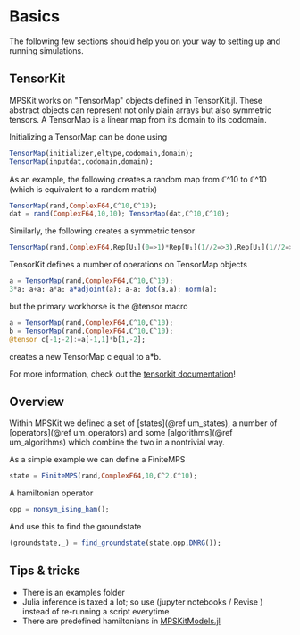 # Basics

The following few sections should help you on your way to setting up and running simulations.

## TensorKit

MPSKit works on "TensorMap" objects defined in TensorKit.jl. These abstract objects can represent not only plain arrays but also symmetric tensors. A TensorMap is a linear map from its domain to its codomain.

Initializing a TensorMap can be done using
```julia
TensorMap(initializer,eltype,codomain,domain);
TensorMap(inputdat,codomain,domain);
```

As an example, the following creates a random map from ℂ^10 to ℂ^10 (which is equivalent to a random matrix)
```julia
TensorMap(rand,ComplexF64,ℂ^10,ℂ^10);
dat = rand(ComplexF64,10,10); TensorMap(dat,ℂ^10,ℂ^10);
```
Similarly, the following creates a symmetric tensor
```julia
TensorMap(rand,ComplexF64,Rep[U₁](0=>1)*Rep[U₁](1//2=>3),Rep[U₁](1//2=>1,-1//2=>2))
```

TensorKit defines a number of operations on TensorMap objects
```julia
a = TensorMap(rand,ComplexF64,ℂ^10,ℂ^10);
3*a; a+a; a*a; a*adjoint(a); a-a; dot(a,a); norm(a);
```

but the primary workhorse is the @tensor macro
```julia
a = TensorMap(rand,ComplexF64,ℂ^10,ℂ^10);
b = TensorMap(rand,ComplexF64,ℂ^10,ℂ^10);
@tensor c[-1;-2]:=a[-1,1]*b[1,-2];
```
creates a new TensorMap c equal to a*b.

For more information, check out the [tensorkit documentation](https://jutho.github.io/TensorKit.jl/stable/)!

## Overview

Within MPSKit we defined a set of [states](@ref um_states), a number of [operators](@ref um_operators) and some [algorithms](@ref um_algorithms) which combine the two in a nontrivial way.

As a simple example we can define a FiniteMPS
```julia
state = FiniteMPS(rand,ComplexF64,10,ℂ^2,ℂ^10);
```

A hamiltonian operator
```julia
opp = nonsym_ising_ham();
```

And use this to find the groundstate
```julia
(groundstate,_) = find_groundstate(state,opp,DMRG());
```

## Tips & tricks

- There is an examples folder
- Julia inference is taxed a lot; so use (jupyter notebooks / Revise ) instead of re-running a script everytime
- There are predefined hamiltonians in [MPSKitModels.jl](https://github.com/maartenvd/MPSKitModels.jl)
